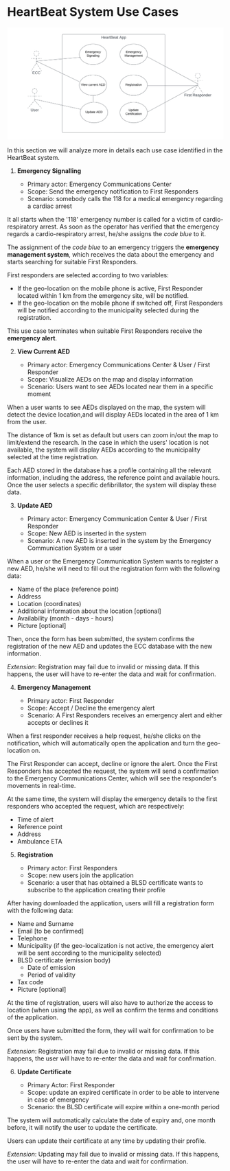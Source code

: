 # HeartBeat System Use Cases

![](use-case.png)

In this section we will analyze more in details each use case identified in the HeartBeat system.

1. **Emergency Signalling**

    - Primary actor: Emergency Communications Center
    - Scope: Send the emergency notification to First Responders
    - Scenario: somebody calls the 118 for a medical emergency regarding a cardiac arrest

 It all starts when the '118' emergency number is called for a victim of cardio-respiratory arrest.
 As soon as the operator has verified that the emergency regards a cardio-respiratory arrest, he/she assigns the *code blue* to it.

 The assignment of the *code blue* to an emergency triggers the **emergency management system**, which receives the data about the emergency and starts searching for suitable First Responders.

 First responders are selected according to two variables:

 - If the geo-location on the mobile phone is active, First Responder located within 1 km from the emergency site, will be notified.
 - If the geo-location on the mobile phone if switched off, First Responders will be notified according to the municipality selected during the registration.

 This use case terminates when suitable First Responders receive the **emergency alert**.

 2. **View Current AED**

    - Primary actor: Emergency Communications Center & User / First Responder
    - Scope: Visualize AEDs on the map and display information
    - Scenario: Users want to see AEDs located near them in a specific moment

When a user wants to see AEDs displayed on the map, the system will detect the device location,and will display AEDs located in the area of 1 km from the user.

The distance of 1km is set as default but users can zoom in/out the map to limit/extend the research.
In the case in which the users' location is not available, the system will display AEDs according to the municipality selected at the time registration.

Each AED stored in the database has a profile containing all the relevant information, including the address, the reference point and available hours.
Once the user selects a specific defibrillator, the system will display these data.

3. **Update AED**

    - Primary actor: Emergency Communication Center & User / First Responder
    - Scope: New AED is inserted in the system
    - Scenario: A new AED is inserted in the system by the Emergency Communication System or a user

When a user or the Emergency Communication System wants to register a new AED, he/she will need to fill out the registration form with the following data:

- Name of the place (reference point)
- Address
- Location (coordinates)
- Additional information about the location [optional]
- Availability (month - days - hours)
- Picture [optional]

Then, once the form has been submitted, the system confirms the registration of the new AED and updates the ECC database with the new information.

*Extension*: Registration may fail due to invalid or missing data. If this happens, the user will have to re-enter the data and wait for confirmation.

4. **Emergency Management**

    - Primary actor: First Responder 
    - Scope: Accept / Decline the emergency alert
    - Scenario: A First Responders receives an emergency alert and either accepts or declines it

When a first responder receives a help request, he/she clicks on the notification, which will automatically open the application and turn the geo-location on.

The First Responder can accept, decline or ignore the alert.
Once the First Responders has accepted the request, the system will send a confirmation to the Emergency Communications Center, which will see the responder's movements in real-time.

At the same time, the system will display the emergency details to the first responders who accepted the request, which are respectively:

- Time of alert
- Reference point
- Address
- Ambulance ETA

5. **Registration**

    - Primary actor: First Responders
    - Scope: new users join the application
    - Scenario: a user that has obtained a BLSD certificate wants to subscribe to the application creating their profile

After having downloaded the application, users will fill a registration form with the following data:

- Name and Surname
- Email [to be confirmed]
- Telephone
- Municipality (if the geo-localization is not active, the emergency alert will be sent according to the municipality selected) 
- BLSD certificate (emission body)
    - Date of emission
    - Period of validity
- Tax code
- Picture [optional]

At the time of registration, users will also have to authorize the access to location (when using the app), as well as confirm the terms and conditions of the application.

Once users have submitted the form, they will wait for confirmation to be sent by the system.

*Extension*: Registration may fail due to invalid or missing data. If this happens, the user will have to re-enter the data and wait for confirmation.

6. **Update Certificate**

    - Primary Actor: First Responder
    - Scope: update an expired certificate in order to be able to intervene in case of emergency
    - Scenario: the BLSD certificate will expire within a one-month period

The system will automatically calculate the date of expiry and, one month before, it will notify the user to update the certificate.

Users can update their certificate at any time by updating their profile.

*Extension*: Updating may fail due to invalid or missing data. If this happens, the user will have to re-enter the data and wait for confirmation.





